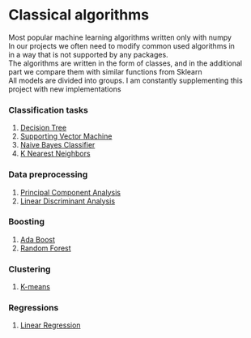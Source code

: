 # Classical algorithms

Most popular machine learning algorithms written only with numpy<br/>
In our projects we often need to modify common used algorithms in<br/>
in a way that is not supported by any packages.<br/>
The algorithms are written in the form of classes, and in the additional<br/>
part we compare them with similar functions from Sklearn<br/>
All models are divided into groups. I am constantly supplementing this<br/>
project with new implementations<br/>

### Classification tasks
1. [Decision Tree](./Decision_Tree.py)
2. [Supporting Vector Machine](./SVM.py)
3. [Naive Bayes Classifier](./Naive_Bayes_Classifier.py)
4. [K Nearest Neighbors](./KNN.py)

### Data preprocessing 
1. [Principal Component Analysis](./PCA.py)
2. [Linear Discriminant Analysis](./LDA.py)

### Boosting
1. [Ada Boost](./AdaBoost.py)
2. [Random Forest](./RandomForest.py)

### Clustering
1. [K-means](./K_Means.py)

### Regressions
1. [Linear Regression](./LinearReg.py)
